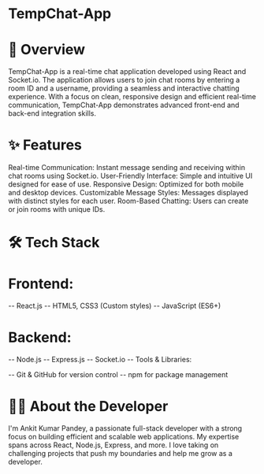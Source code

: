 # TempChat-App

# 🚀 Overview

TempChat-App is a real-time chat application developed using React and Socket.io. The application allows users to join chat rooms by entering a room ID and a username, 
providing a seamless and interactive chatting experience. With a focus on clean, responsive design and efficient real-time communication, TempChat-App demonstrates advanced
front-end and back-end integration skills.

# ✨ Features

Real-time Communication: Instant message sending and receiving within chat rooms using Socket.io.
User-Friendly Interface: Simple and intuitive UI designed for ease of use.
Responsive Design: Optimized for both mobile and desktop devices.
Customizable Message Styles: Messages displayed with distinct styles for each user.
Room-Based Chatting: Users can create or join rooms with unique IDs.

# 🛠️ Tech Stack
# Frontend:

-- React.js
-- HTML5, CSS3 (Custom styles)
-- JavaScript (ES6+)

# Backend:

-- Node.js
-- Express.js
-- Socket.io
-- Tools & Libraries:

-- Git & GitHub for version control
-- npm for package management

# 👨‍💻 About the Developer
I'm Ankit Kumar Pandey, a passionate full-stack developer with a strong focus on building efficient and scalable web applications. 
My expertise spans across React, Node.js, Express, and more. I love taking on challenging projects that push my boundaries and help me grow as a developer.
